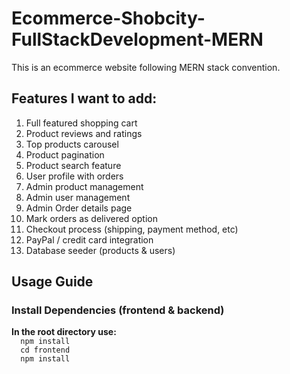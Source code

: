 # Ecommerce-Shobcity-FullStackDevelopment-MERN
This is an ecommerce website following MERN stack convention.

<h2>Features I want to add: </h2>
<ol>
  <li>Full featured shopping cart</li>
<li>Product reviews and ratings</li>
<li>Top products carousel</li>
<li>Product pagination</li>
<li>Product search feature</li>
<li>User profile with orders</li>
<li>Admin product management</li>
<li>Admin user management</li>
<li>Admin Order details page</li>
<li>Mark orders as delivered option</li>
<li>Checkout process (shipping, payment method, etc)</li>
  <li>PayPal / credit card integration</li>
  <li>Database seeder (products & users)</li>
</ol>

<h2>Usage Guide</h2>
<h3>Install Dependencies (frontend & backend)</h3>
<b>In the root directory use:</b>
<code>
  npm install
  cd frontend
  npm install 
</code>
